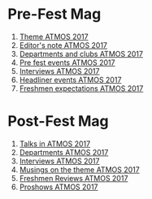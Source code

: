 <!-- TITLE: Atmos 2017 -->
<!-- SUBTITLE: Journal Club's special publication on ATMOS 2017. -->

# Pre-Fest Mag
1. [Theme ATMOS 2017](/news/fests/atmos-17/themes)
2. [Editor's note ATMOS 2017](/news/fests/atmos-17/editor'snote)
3. [Departments and clubs ATMOS 2017](/news/fests/atmos-17/depts&clubs)
4. [Pre fest events ATMOS 2017](/news/fests/atmos-17/preatmos)
5. [Interviews ATMOS 2017](/news/fests/atmos-17/interviews)
6. [Headliner events ATMOS 2017](/news/fests/atmos-17/events)
7. [Freshmen expectations ATMOS 2017](/news/fests/atmos-17/expectations)

# Post-Fest Mag
1. [Talks in ATMOS 2017](/news/fests/atmos-17/talks)
2. [Departments ATMOS 2017](/news/fests/atmos-17/depts)
3. [Interviews ATMOS 2017](/news/fests/atmos-17/interview)
4. [Musings on the theme ATMOS 2017](/news/fests/atmos-17/theme)
5. [ Freshmen Reviews ATMOS 2017](/news/fests/atmos-17/reviews)
6. [Proshows ATMOS 2017](/news/fests/atmos-17/proshows)

